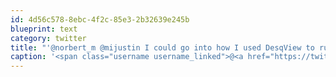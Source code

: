 ```yaml
---
id: 4d56c578-8ebc-4f2c-85e3-2b32639e245b
blueprint: text
category: twitter
title: "'@norbert_m @mijustin I could go into how I used DesqView to run a 3 line BBS but then that would make me sounds like too much of a nerd."
caption: '<span class="username username_linked">@<a href="https://twitter.com/norbert_m" title="Norbert M">norbert_m</a></span> <span class="username username_linked">@<a href="https://twitter.com/mijustin" title="Justin Jackson">mijustin</a></span> I could go into how I used DesqView to run a 3 line BBS but then that would make me sounds like too much of a nerd.'
---
```

